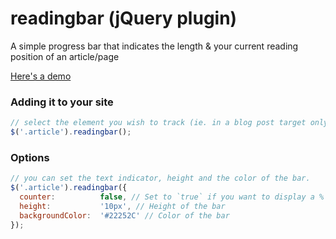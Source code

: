 # readingbar (jQuery plugin)
A simple progress bar that indicates the length &amp; your current reading position of an article/page

[Here's a demo](http://codepen.io/WixelHQ/pen/bNBzZx)

### Adding it to your site
``` js
// select the element you wish to track (ie. in a blog post target only the container of the actual post content)
$('.article').readingbar();
```

### Options
``` js
// you can set the text indicator, height and the color of the bar.
$('.article').readingbar({
  counter:          false, // Set to `true` if you want to display a % value for progress
  height:           '10px', // Height of the bar
  backgroundColor:  '#22252C' // Color of the bar
});
```
